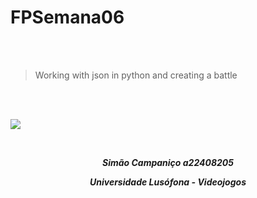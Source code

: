# FPSemana06

<br>
<br>

>Working with json in python and creating a battle

<br>
<br>

![](https://s2-techtudo.glbimg.com/Fs-FL9XWKxCIHf9uZf_1Z4HlWpA=/0x0:958x575/888x0/smart/filters:strip_icc()/i.s3.glbimg.com/v1/AUTH_08fbf48bc0524877943fe86e43087e7a/internal_photos/bs/2023/X/3/tjKWlwS6aQMwJosecZxw/hp.jpg)


<br>


***<p style="text-align:center;">Simão Campaniço a22408205</p>***

***<p style="text-align:center;">Universidade Lusófona - Videojogos</p>***